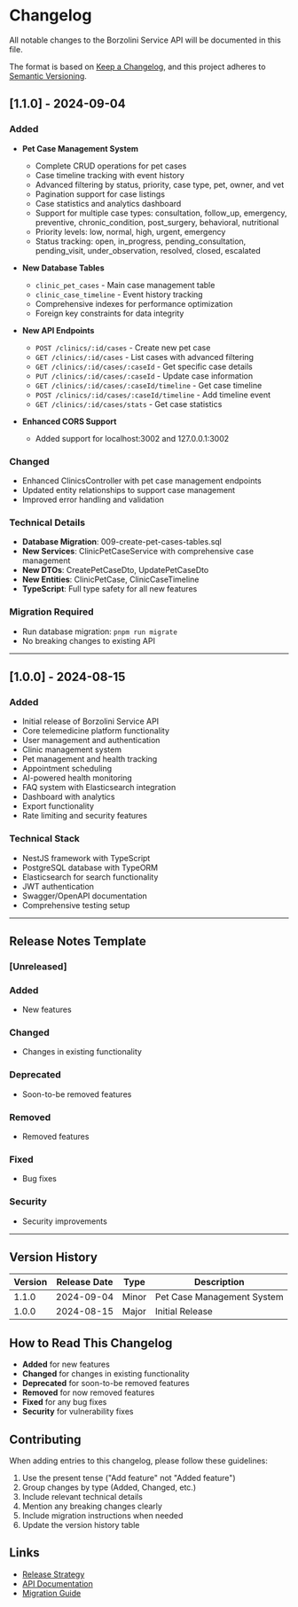 # Changelog

All notable changes to the Borzolini Service API will be documented in this file.

The format is based on [Keep a Changelog](https://keepachangelog.com/en/1.0.0/),
and this project adheres to [Semantic Versioning](https://semver.org/spec/v2.0.0.html).

## [1.1.0] - 2024-09-04

### Added

- **Pet Case Management System**
  - Complete CRUD operations for pet cases
  - Case timeline tracking with event history
  - Advanced filtering by status, priority, case type, pet, owner, and vet
  - Pagination support for case listings
  - Case statistics and analytics dashboard
  - Support for multiple case types: consultation, follow_up, emergency, preventive, chronic_condition, post_surgery, behavioral, nutritional
  - Priority levels: low, normal, high, urgent, emergency
  - Status tracking: open, in_progress, pending_consultation, pending_visit, under_observation, resolved, closed, escalated

- **New Database Tables**
  - `clinic_pet_cases` - Main case management table
  - `clinic_case_timeline` - Event history tracking
  - Comprehensive indexes for performance optimization
  - Foreign key constraints for data integrity

- **New API Endpoints**
  - `POST /clinics/:id/cases` - Create new pet case
  - `GET /clinics/:id/cases` - List cases with advanced filtering
  - `GET /clinics/:id/cases/:caseId` - Get specific case details
  - `PUT /clinics/:id/cases/:caseId` - Update case information
  - `GET /clinics/:id/cases/:caseId/timeline` - Get case timeline
  - `POST /clinics/:id/cases/:caseId/timeline` - Add timeline event
  - `GET /clinics/:id/cases/stats` - Get case statistics

- **Enhanced CORS Support**
  - Added support for localhost:3002 and 127.0.0.1:3002

### Changed

- Enhanced ClinicsController with pet case management endpoints
- Updated entity relationships to support case management
- Improved error handling and validation

### Technical Details

- **Database Migration**: 009-create-pet-cases-tables.sql
- **New Services**: ClinicPetCaseService with comprehensive case management
- **New DTOs**: CreatePetCaseDto, UpdatePetCaseDto
- **New Entities**: ClinicPetCase, ClinicCaseTimeline
- **TypeScript**: Full type safety for all new features

### Migration Required

- Run database migration: `pnpm run migrate`
- No breaking changes to existing API

---

## [1.0.0] - 2024-08-15

### Added

- Initial release of Borzolini Service API
- Core telemedicine platform functionality
- User management and authentication
- Clinic management system
- Pet management and health tracking
- Appointment scheduling
- AI-powered health monitoring
- FAQ system with Elasticsearch integration
- Dashboard with analytics
- Export functionality
- Rate limiting and security features

### Technical Stack

- NestJS framework with TypeScript
- PostgreSQL database with TypeORM
- Elasticsearch for search functionality
- JWT authentication
- Swagger/OpenAPI documentation
- Comprehensive testing setup

---

## Release Notes Template

### [Unreleased]

### Added

- New features

### Changed

- Changes in existing functionality

### Deprecated

- Soon-to-be removed features

### Removed

- Removed features

### Fixed

- Bug fixes

### Security

- Security improvements

---

## Version History

| Version | Release Date | Type  | Description                |
| ------- | ------------ | ----- | -------------------------- |
| 1.1.0   | 2024-09-04   | Minor | Pet Case Management System |
| 1.0.0   | 2024-08-15   | Major | Initial Release            |

## How to Read This Changelog

- **Added** for new features
- **Changed** for changes in existing functionality
- **Deprecated** for soon-to-be removed features
- **Removed** for now removed features
- **Fixed** for any bug fixes
- **Security** for vulnerability fixes

## Contributing

When adding entries to this changelog, please follow these guidelines:

1. Use the present tense ("Add feature" not "Added feature")
2. Group changes by type (Added, Changed, etc.)
3. Include relevant technical details
4. Mention any breaking changes clearly
5. Include migration instructions when needed
6. Update the version history table

## Links

- [Release Strategy](./RELEASE_STRATEGY.md)
- [API Documentation](./docs/)
- [Migration Guide](./docs/MIGRATION_GUIDE.md)
